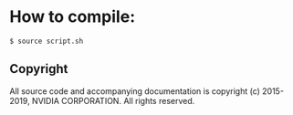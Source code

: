 # How to compile: 

```shell
$ source script.sh
```
## Copyright

All source code and accompanying documentation is copyright (c) 2015-2019, NVIDIA CORPORATION. All rights reserved.
